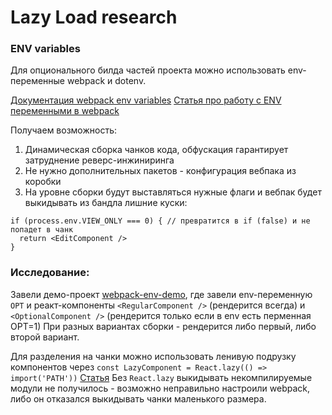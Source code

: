 # Lazy Load research

### ENV variables
Для опционального билда частей проекта можно использовать env-переменные webpack и dotenv.

[Документация webpack env variables](https://webpack.js.org/guides/environment-variables/)
[Статья про работу с ENV переменными в webpack](https://prateeksurana.me/blog/using-environment-variables-with-webpack/)

Получаем возможность:
1. Динамическая сборка чанков кода, обфускация гарантирует затруднение реверс-инжиниринга
2. Не нужно дополнительных пакетов - конфигурация вебпака из коробки
3. На уровне сборки будут выставляться нужные флаги и вебпак будет выкидывать из бандла лишние куски:

```
if (process.env.VIEW_ONLY === 0) { // превратится в if (false) и не попадет в чанк
  return <EditComponent />
}
```

### Исследование:

Завели демо-проект [webpack-env-demo](), где завели env-переменную `OPT` и реакт-компоненты `<RegularComponent />` (рендерится всегда) и `<OptionalComponent />` (рендерится только если в env есть перменная OPT=1)
При разных вариантах сборки - рендерится либо первый, либо второй вариант.

Для разделения на чанки можно использовать ленивую подрузку компонентов через `const LazyComponent = React.lazy(() => import('PATH'))` [Статья](https://www.debugbear.com/blog/bundle-splitting-components-with-webpack-and-react)
Без `React.lazy` выкидывать некомпилируемые модули не получилось - возможно неправильно настроили webpack, либо он отказался выкидывать чанки маленького размера.



